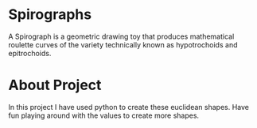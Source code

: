 # Spirographs

A Spirograph is a geometric drawing toy that produces mathematical roulette curves of the variety technically known as hypotrochoids and epitrochoids. 

# About Project

In this project I have used python to create these euclidean shapes. 
Have fun playing around with the values to create more shapes.
